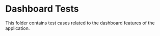 # Dashboard Tests
This folder contains test cases related to the dashboard features of the application.
